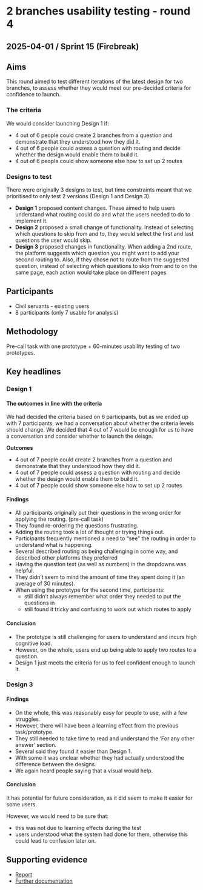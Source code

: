 # 2 branches usability testing - round 4

## 2025-04-01 / Sprint 15 (Firebreak)

## Aims
This round aimed to test different iterations of the latest design for two branches, to assess whether they would meet our pre-decided criteria for confidence to launch.

### The criteria

We would consider launching Design 1 if:
- 4 out of 6 people could create 2 branches from a question and demonstrate that they understood how they did it.
- 4 out of 6 people could assess a question with routing and decide whether the design would enable them to build it.
- 4 out of 6 people could show someone else how to set up 2 routes

### Designs to test
There were originally 3 designs to test, but time constraints meant that we prioritised to only test 2 versions (Design 1 and Design 3).

- **Design 1** proposed content changes. These aimed to help users understand what routing could do and what the users needed to do to implement it.
- **Design 2** proposed a small change of functionality. Instead of selecting which questions to skip from and to, they would select the first and last questions the user would skip.
- **Design 3** proposed changes in functionality. When adding a 2nd route, the platform suggests which question you might want to add your second routing to. Also, if they chose not to route from the suggested question, instead of selecting which questions to skip from and to on the same page, each action would take place on different pages.

## Participants
- Civil servants - existing users
- 8 participants (only 7 usable for analysis)

## Methodology
Pre-call task with one prototype + 60-minutes usability testing of two prototypes.

## Key headlines 
### Design 1

#### The outcomes in line with the criteria

We had decided the criteria based on 6 participants, but as we ended up with 7 participants, we had a conversation about whether the criteria levels should change. We decided that 4 out of 7 would be enough for us to have a conversation and consider whether to launch the deisgn.

**Outcomes**
- 4 out of 7 people could create 2 branches from a question and demonstrate that they understood how they did it.
- 4 out of 7 people could assess a question with routing and decide whether the design would enable them to build it.
- 4 out of 7 people could show someone else how to set up 2 routes

#### Findings 
- All participants originally put their questions in the wrong order for applying the routing. (pre-call task)
- They found re-ordering the questions frustrating.
- Adding the routing took a lot of thought or trying things out.
- Participants frequently mentioned a need to “see” the routing in order to understand what is happening.
- Several described routing as being challenging in some way, and described other platforms they preferred
- Having the question text (as well as numbers) in the dropdowns was helpful.
- They didn’t seem to mind the amount of time they spent doing it (an average of 30 minutes).
- When using the prototype for the second time, participants:
  - still didn’t always remember what order they needed to put the questions in
  - still found it tricky and confusing to work out which routes to apply

#### Conclusion
- The prototype is still challenging for users to understand and incurs high cognitive load.
- However, on the whole, users end up being able to apply two routes to a question.
- Design 1 just meets the criteria for us to feel confident enough to launch it.

### Design 3

#### Findings
- On the whole, this was reasonably easy for people to use, with a few struggles.
- However, there will have been a learning effect from the previous task/prototype.
- They still needed to take time to read and understand the ‘For any other answer’ section.
- Several said they found it easier than Design 1.
- With some it was unclear whether they had actually understood the difference between the designs.
- We again heard people saying that a visual would help.

#### Conclusion
It has potential for future consideration, as it did seem to make it easier for some users. 

However, we would need to be sure that:
- this was not due to learning effects during the test
- users understood what the system had done for them, otherwise this could lead to confusion later on.

## Supporting evidence
- [Report](https://docs.google.com/presentation/d/13Prvth6ftZimaJNKvGr3opcTHOkbDm8eQeKr8zUe-vM/edit?slide=id.g32d739b8369_0_4&pli=1#slide=id.g32d739b8369_0_4)
- [Further documentation](https://drive.google.com/drive/folders/1gBo1RNktzyd2TcfaSLT6B0bDXeHsu-ze)
